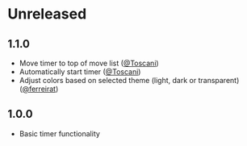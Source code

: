 # Unreleased

## 1.1.0

* Move timer to top of move list ([@Toscani](https://lichess.org/@/Toscani))
* Automatically start timer ([@Toscani](https://lichess.org/@/Toscani))
* Adjust colors based on selected theme (light, dark or transparent) ([@ferreirat](https://lichess.org/@/ferreirat))

## 1.0.0

* Basic timer functionality
